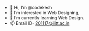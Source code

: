 - 👋 Hi, I’m @codekesh
- 👀 I’m interested in Web Designing, 
- 🌱 I’m currently learning Web Design.
- 📫 Email ID- 201117@iiitt.ac.in

<!---
codekesh/codekesh is a ✨ special ✨ repository because its `README.md` (this file) appears on your GitHub profile.
You can click the Preview link to take a look at your changes.
--->
